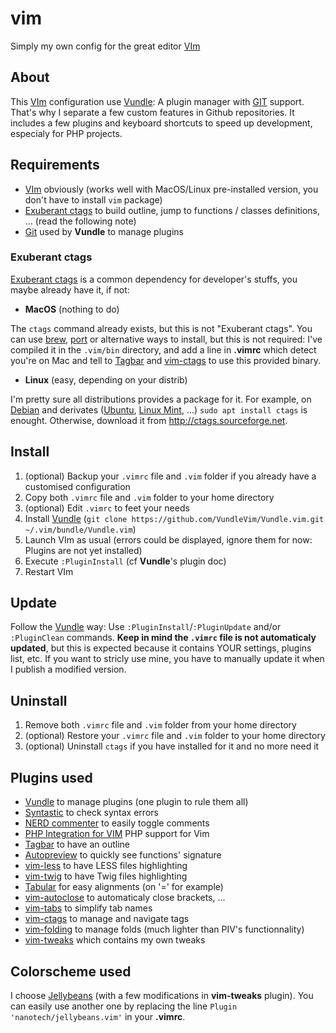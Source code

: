 # vim
Simply my own config for the great editor [VIm](http://www.vim.org)

## About
This [VIm](http://www.vim.org) configuration use [Vundle](http://github.com/gmarik/vundle): A plugin manager with [GIT](http://git-scm.com) support. That's why I separate a few custom features in Github repositories. It includes a few plugins and keyboard shortcuts to speed up development, especialy for PHP projects.

## Requirements
* [VIm](http://www.vim.org) obviously (works well with MacOS/Linux pre-installed version, you don't have to install `vim` package)
* [Exuberant ctags](http://ctags.sourceforge.net) to build outline, jump to functions / classes definitions, ... (read the following note)
* [Git](https://git-scm.com) used by **Vundle** to manage plugins

### Exuberant ctags
[Exuberant ctags](http://ctags.sourceforge.net) is a common dependency for developer's stuffs, you maybe already have it, if not:

* **MacOS** (nothing to do)

The `ctags` command already exists, but this is not "Exuberant ctags". You can use [brew](https://brew.sh/index_fr.html), [port](https://www.macports.org) or alternative ways to install, but this is not required: I've compiled it in the `.vim/bin` directory, and add a line in **.vimrc** which detect you're on Mac and tell to [Tagbar](http://majutsushi.github.com/tagbar/) and [vim-ctags](https://github.com/webastien/vim-ctags) to use this provided binary.

* **Linux** (easy, depending on your distrib)

I'm pretty sure all distributions provides a package for it. For example, on [Debian](https://www.debian.org) and derivates ([Ubuntu](https://www.ubuntu.com), [Linux Mint](https://www.linuxmint.com), ...) `sudo apt install ctags` is enought. Otherwise, download it from http://ctags.sourceforge.net.

## Install
1. (optional) Backup your `.vimrc` file and `.vim` folder if you already have a customised configuration
2. Copy both `.vimrc` file and `.vim` folder to your home directory
3. (optional) Edit `.vimrc` to feet your needs
4. Install [Vundle](http://github.com/gmarik/vundle) (`git clone https://github.com/VundleVim/Vundle.vim.git ~/.vim/bundle/Vundle.vim`)
5. Launch VIm as usual (errors could be displayed, ignore them for now: Plugins are not yet installed)
6. Execute `:PluginInstall` (cf **Vundle**'s plugin doc)
7. Restart VIm

## Update
Follow the [Vundle](http://github.com/gmarik/vundle) way: Use `:PluginInstall`/`:PluginUpdate` and/or `:PluginClean` commands. **Keep in mind the `.vimrc` file is not automaticaly updated**, but this is expected because it contains YOUR settings, plugins list, etc. If you want to stricly use mine, you have to manually update it when I publish a modified version.

## Uninstall
1. Remove both `.vimrc` file and `.vim` folder from your home directory
2. (optional) Restore your `.vimrc` file and `.vim` folder to your home directory
3. (optional) Uninstall `ctags` if you have installed for it and no more need it

## Plugins used
* [Vundle](http://github.com/gmarik/vundle) to manage plugins (one plugin to rule them all)
* [Syntastic](https://github.com/scrooloose/syntastic) to check syntax errors
* [NERD commenter](https://github.com/scrooloose/nerdcommenter) to easily toggle comments
* [PHP Integration for VIM](https://github.com/spf13/PIV) PHP support for Vim
* [Tagbar](http://majutsushi.github.com/tagbar/) to have an outline
* [Autopreview](https://github.com/vim-scripts/autopreview) to quickly see functions' signature
* [vim-less](https://github.com/groenewege/vim-less) to have LESS files highlighting
* [vim-twig](https://github.com/lumiliet/vim-twig) to have Twig files highlighting
* [Tabular](https://github.com/godlygeek/tabular) for easy alignments (on '=' for example)
* [vim-autoclose](https://github.com/Townk/vim-autoclose) to automaticaly close brackets, ...
* [vim-tabs](https://github.com/webastien/vim-tabs) to simplify tab names
* [vim-ctags](https://github.com/webastien/vim-ctags) to manage and navigate tags
* [vim-folding](https://github.com/webastien/vim-folding) to manage folds (much lighter than PIV's functionnality)
* [vim-tweaks](https://github.com/webastien/vim-tweaks) which contains my own tweaks

## Colorscheme used
I choose [Jellybeans](https://github.com/nanotech/jellybeans.vim) (with a few modifications in **vim-tweaks** plugin). You can easily use another one by replacing the line `Plugin 'nanotech/jellybeans.vim'` in your **.vimrc**.


